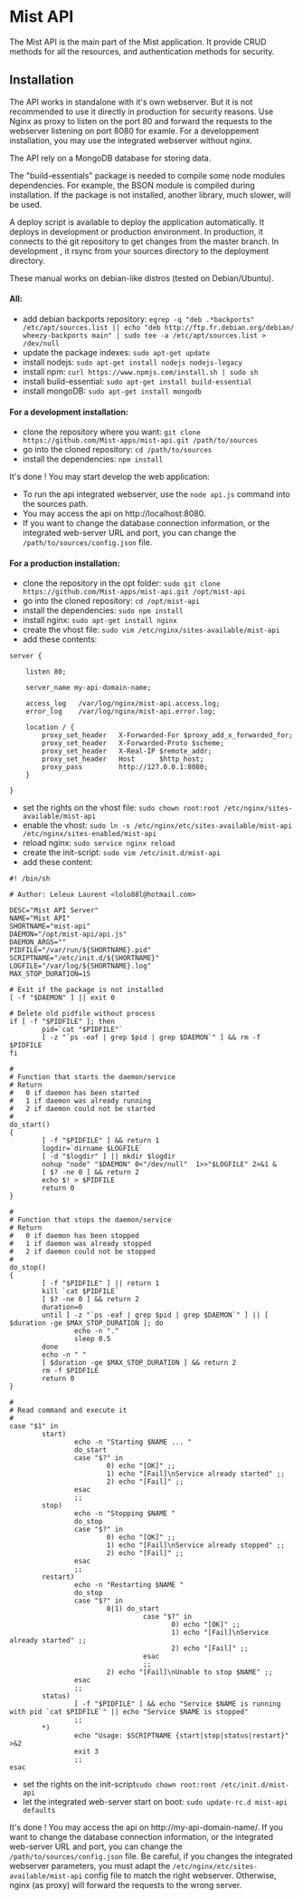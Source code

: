 Mist API
========

The Mist API is the main part of the Mist application. It provide CRUD methods for all the resources, and authentication methods for security.

## Installation

The API works in standalone with it's own webserver. But it is not recommended to use it directly in production for security reasons. Use Nginx as proxy to listen on the port 80 and forward the requests to the webserver listening on port 8080 for examle. For a developpement installation, you may use the integrated webserver without nginx.

The API rely on a MongoDB database for storing data.

The "build-essentials" package is needed to compile some node modules dependencies. For example, the BSON module is compiled during installation. If the package is not installed, another library, much slower, will be used.

A deploy script is available to deploy the application automatically. It deploys in development or production environment. In production, it connects to the git repository to get changes from the master branch. In development , it rsync from your sources directory to the deployment directory.

These manual works on debian-like distros (tested on Debian/Ubuntu).

#### All:
* add debian backports repository: `egrep -q "deb .*backports" /etc/apt/sources.list || echo "deb http://ftp.fr.debian.org/debian/ wheezy-backports main" | sudo tee -a /etc/apt/sources.list > /dev/null`
* update the package indexes: `sudo apt-get update`
* install nodejs: `sudo apt-get install nodejs nodejs-legacy`
* install npm: `curl https://www.npmjs.com/install.sh | sudo sh`
* install build-essential: `sudo apt-get install build-essential`
* install mongoDB: `sudo apt-get install mongodb`

#### For a development installation:
* clone the repository where you want: `git clone https://github.com/Mist-apps/mist-api.git /path/to/sources`
* go into the cloned repository: `cd /path/to/sources`
* install the dependencies: `npm install`

It's done ! You may start develop the web application:
* To run the api integrated webserver, use the `node api.js` command into the sources path.
* You may access the api on http://localhost:8080.
* If you want to change the database connection information, or the integrated web-server URL and port, you can change the `/path/to/sources/config.json` file.

#### For a production installation:
* clone the repository in the opt folder: `sudo git clone https://github.com/Mist-apps/mist-api.git /opt/mist-api`
* go into the cloned repository: `cd /opt/mist-api`
* install the dependencies: `sudo npm install`
* install nginx: `sudo apt-get install nginx`
* create the vhost file: `sudo vim /etc/nginx/sites-available/mist-api`
* add these contents:
``` Nginx
server {

    listen 80;

    server_name my-api-domain-name;

    access_log   /var/log/nginx/mist-api.access.log;
    error_log    /var/log/nginx/mist-api.error.log;

    location / {
        proxy_set_header   X-Forwarded-For $proxy_add_x_forwarded_for;
        proxy_set_header   X-Forwarded-Proto $scheme;
        proxy_set_header   X-Real-IP $remote_addr;
        proxy_set_header   Host      $http_host;
        proxy_pass         http://127.0.0.1:8080;
    }

}
```
* set the rights on the vhost file: `sudo chown root:root /etc/nginx/sites-available/mist-api`
* enable the vhost: `sudo ln -s /etc/nginx/etc/sites-available/mist-api /etc/nginx/sites-enabled/mist-api`
* reload nginx: `sudo service nginx reload`
* create the init-script: `sudo vim /etc/init.d/mist-api`
* add these content:
``` Shell
#! /bin/sh

# Author: Leleux Laurent <lolo88l@hotmail.com>

DESC="Mist API Server"
NAME="Mist API"
SHORTNAME="mist-api"
DAEMON="/opt/mist-api/api.js"
DAEMON_ARGS=""
PIDFILE="/var/run/${SHORTNAME}.pid"
SCRIPTNAME="/etc/init.d/${SHORTNAME}"
LOGFILE="/var/log/${SHORTNAME}.log"
MAX_STOP_DURATION=15

# Exit if the package is not installed
[ -f "$DAEMON" ] || exit 0

# Delete old pidfile without process
if [ -f "$PIDFILE" ]; then
        pid=`cat "$PIDFILE"`
        [ -z "`ps -eaf | grep $pid | grep $DAEMON`" ] && rm -f $PIDFILE
fi

#
# Function that starts the daemon/service
# Return
#   0 if daemon has been started
#   1 if daemon was already running
#   2 if daemon could not be started
#
do_start()
{
        [ -f "$PIDFILE" ] && return 1
        logdir=`dirname $LOGFILE`
        [ -d "$logdir" ] || mkdir $logdir
        nohup "node" "$DAEMON" 0<"/dev/null"  1>>"$LOGFILE" 2>&1 &
        [ $? -ne 0 ] && return 2
        echo $! > $PIDFILE
        return 0
}

#
# Function that stops the daemon/service
# Return
#   0 if daemon has been stopped
#   1 if daemon was already stopped
#   2 if daemon could not be stopped
#
do_stop()
{
        [ -f "$PIDFILE" ] || return 1
        kill `cat $PIDFILE`
        [ $? -ne 0 ] && return 2
        duration=0
        until [ -z "`ps -eaf | grep $pid | grep $DAEMON`" ] || [ $duration -ge $MAX_STOP_DURATION ]; do
                echo -n "."
                sleep 0.5
        done
        echo -n " "
        [ $duration -ge $MAX_STOP_DURATION ] && return 2
        rm -f $PIDFILE
        return 0
}

#
# Read command and execute it
#
case "$1" in
        start)
                echo -n "Starting $NAME ... "
                do_start
                case "$?" in
                        0) echo "[OK]" ;;
                        1) echo "[Fail]\nService already started" ;;
                        2) echo "[Fail]" ;;
                esac
                ;;
        stop)
                echo -n "Stopping $NAME "
                do_stop
                case "$?" in
                        0) echo "[OK]" ;;
                        1) echo "[Fail]\nService already stopped" ;;
                        2) echo "[Fail]" ;;
                esac
                ;;
        restart)
                echo -n "Restarting $NAME "
                do_stop
                case "$?" in
                        0|1) do_start
                                 case "$?" in
                                        0) echo "[OK]" ;;
                                        1) echo "[Fail]\nService already started" ;;
                                        2) echo "[Fail]" ;;
                                 esac
                                 ;;
                        2) echo "[Fail]\nUnable to stop $NAME" ;;
                esac
                ;;
        status)
                [ -f "$PIDFILE" ] && echo "Service $NAME is running with pid `cat $PIDFILE`" || echo "Service $NAME is stopped"
                ;;
        *)
                echo "Usage: $SCRIPTNAME {start|stop|status|restart}" >&2
                exit 3
                ;;
esac
```
* set the rights on the init-script`sudo chown root:root /etc/init.d/mist-api`
* let the integrated web-server start on boot: `sudo update-rc.d mist-api defaults`

It's done ! You may access the api on http://my-api-domain-name/. If you want to change the database connection information, or the integrated web-server URL and port, you can change the `/path/to/sources/config.json` file. Be careful, if you changes the integrated webserver parameters, you must adapt the `/etc/nginx/etc/sites-available/mist-api` config file to match the right webserver. Otherwise, nginx (as proxy) will forward the requests to the wrong server.
